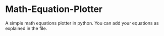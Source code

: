 # Math-Equation-Plotter
A simple math equations plotter in python. You can add your equations as explained in the file.
